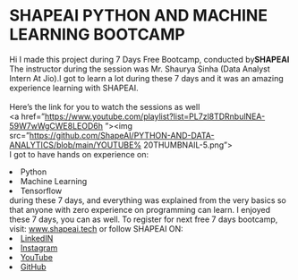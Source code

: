 # SHAPEAI PYTHON AND MACHINE LEARNING BOOTCAMP
Hi I made this project during 7 Days Free Bootcamp, conducted by<b>SHAPEAI
</b>
The instructor during the session was Mr. Shaurya Sinha (Data Analyst Intern At Jio).I got
 to 
learn a lot during these 7 days and it was an amazing experience learning with SHAPEAI.
<br><br>Here’s the link for you to watch the sessions as well<br>
<a href=”https://www.youtube.com/playlist?list=PL7zl8TDRnbulNEA-59W7wWgCWE8LEOD6h
”><img src=”https://github.com/ShapeAI/PYTHON-AND-DATA-ANALYTICS/blob/main/YOUTUBE%
20THUMBNAIL-5.png”></a>
<br>I got to have hands on experience on:
<li>Python
<li>Machine Learning
<li>Tensorflow
<br>during these 7 days, and everything was explained from the very basics so that
 anyone with zero experience on programming can learn.
I enjoyed these 7 days, you can as well. To register for next free 7 days bootcamp, visit:
<a href=”https://www.shapeai.tech”> www.shapeai.tech</a>
or follow SHAPEAI ON:
<li><a href=”https://in.linkedin.com/company/shapeai”>LinkedIN</a>
<li><a href=”https://www.instagram.com/shapeai/?hl=en”>Instagram</a>
<li><a href=
”https://www.youtube.com/channel/UCTUvDLTW9meuDXWcbmISPdA”>YouTube</a>
<li><a 
href=
”https://github.com/shapeai”>GitHub</a>
 

